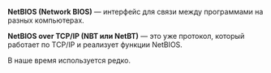 **NetBIOS (Network BIOS)** — интерфейс для связи между программами на разных компьютерах.

**NetBIOS over TCP/IP (NBT или NetBT)** — это уже протокол, который работает по TCP/IP и реализует функции NetBIOS.

В наше время используется редко.